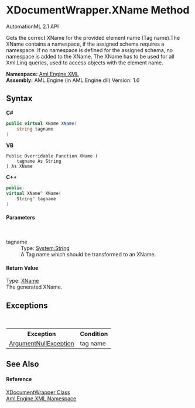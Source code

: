# XDocumentWrapper.XName Method 
AutomationML 2.1 API 

Gets the correct XName for the provided element name (Tag name).The XName contains a namespace, if the assigned schema requires a namespace. If no namespace is defined for the assigned schema, no namespace is added to the XName. The XName has to be used for all Xml.Linq queries, used to access objects with the element name.

**Namespace:**&nbsp;<a href="N_Aml_Engine_XML">Aml.Engine.XML</a><br />**Assembly:**&nbsp;AML.Engine (in AML.Engine.dll) Version: 1.6

## Syntax

**C#**<br />
``` C#
public virtual XName XName(
	string tagname
)
```

**VB**<br />
``` VB
Public Overridable Function XName ( 
	tagname As String
) As XName
```

**C++**<br />
``` C++
public:
virtual XName^ XName(
	String^ tagname
)
```


#### Parameters
&nbsp;<dl><dt>tagname</dt><dd>Type: <a href="https://docs.microsoft.com/dotnet/api/system.string" target="_parent" rel="noopener noreferrer">System.String</a><br />A Tag name which should be transformed to an XName.</dd></dl>

#### Return Value
Type: <a href="https://docs.microsoft.com/dotnet/api/system.xml.linq.xname" target="_parent" rel="noopener noreferrer">XName</a><br />The generated XName.

## Exceptions
&nbsp;<table><tr><th>Exception</th><th>Condition</th></tr><tr><td><a href="https://docs.microsoft.com/dotnet/api/system.argumentnullexception" target="_parent" rel="noopener noreferrer">ArgumentNullException</a></td><td>tag name</td></tr></table>

## See Also


#### Reference
<a href="T_Aml_Engine_XML_XDocumentWrapper">XDocumentWrapper Class</a><br /><a href="N_Aml_Engine_XML">Aml.Engine.XML Namespace</a><br />